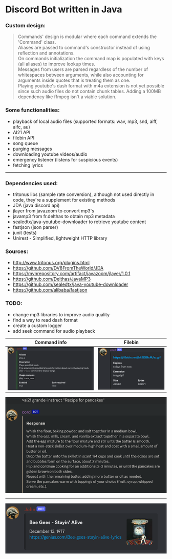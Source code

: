 # Discord Bot written in Java

### Custom design:
> Commands' design is modular where each command extends the 'Command' class. <br>
  Aliases are passed to command's constructor instead of using reflection and annotations. <br>
  On commands initialization the command map is populated with keys (all aliases) to improve lookup times. <br>
  Messages from users are parsed regardless of the number of whitespaces between arguments,
  while also accounting for arguments inside quotes that is treating them as one. <br>
  Playing youtube's dash format with m4a extension is not yet possible since such
  audio files do not contain chunk tables. Adding a 100MB dependency like ffmpeg isn't a viable solution.

### Some functionalities:

- playback of local audio files (supported formats: wav, mp3, snd, aiff, aifc, au)
- AI21 API
- filebin API
- song queue
- purging messages
- downloading youtube videos/audio
- emergency listener (listens for suspicious events)
- fetching lyrics
***
### Dependencies used:
 - tritonus libs (sample rate conversion),
although not used directly in code, they're a supplement for existing methods
 - JDA (java discord api)
 - jlayer from javazoom to convert mp3's 
 - javamp3 from fr.delthas to obtain mp3 metadata 
 - sealedtx/java-youtube-downloader to retrieve youtube content
 - fastjson (json parser)
 - junit (tests)
 - Unirest - Simplified, lightweight HTTP library

### Sources:
 - http://www.tritonus.org/plugins.html
 - https://github.com/DV8FromTheWorld/JDA
 - https://mvnrepository.com/artifact/javazoom/jlayer/1.0.1
 - https://github.com/Delthas/JavaMP3
 - https://github.com/sealedtx/java-youtube-downloader
 - https://github.com/alibaba/fastjson

### TODO:
- change mp3 libraries to improve audio quality
- find a way to read dash format
- create a custom logger
- add seek command for audio playback

|        Command info        |          Filebin           |
|:--------------------------:|:--------------------------:|
| ![](img/command_embed.png) | ![](img/filebin_embed.png) |

![ai21](img/ai21_embed.png)
***
![song](img/song_embed.png)